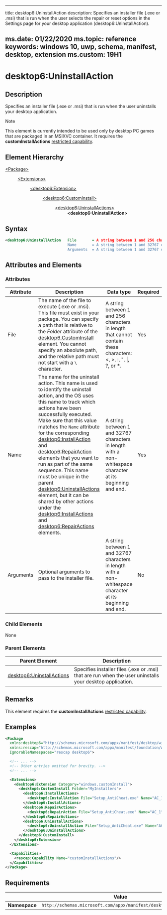 ﻿---

title: desktop6:UninstallAction
description: Specifies an installer file (.exe or .msi) that is run when the user selects the repair or reset options in the Settings page for your desktop application (desktop6:UninstallAction).

ms.date: 01/22/2020
ms.topic: reference
keywords: windows 10, uwp, schema, manifest, desktop, extension 
ms.custom: 19H1
---

# desktop6:UninstallAction


## Description
Specifies an installer file (.exe or .msi) that is run when the user uninstalls your desktop application. 

> [!NOTE]
> This element is currently intended to be used only by desktop PC games that are packaged in an MSIXVC container. It requires the **customInstallActions** [restricted capability](/windows/uwp/packaging/app-capability-declarations#restricted-capabilities).

## Element Hierarchy
<dl>
<dt><a href="element-package.md">&lt;Package&gt;</a></dt>
<dd>
<dl>
<dt><a href="element-extensions.md">&lt;Extensions&gt;</a></dt>
<dd>
<dl>
<dt><a href="element-desktop6-package-extension.md">&lt;desktop6:Extension&gt;</a></dt>
<dd>
<dl>
<dt><a href="element-desktop6-custominstall.md">&lt;desktop6:CustomInstall&gt;</a></dt>
<dd>
<dl>
<dt><a href="element-desktop6-uninstallactions.md">&lt;desktop6:UninstallActions&gt;</a></dt>
<dd><b>&lt;desktop6:UninstallAction&gt;</b></dd>
</dl>
</dd>
</dl>
</dd>
</dl>
</dd>
</dl>
</dd>
</dl>

## Syntax

```xml
<desktop6:UninstallAction   File       = A string between 1 and 256 characters in length that cannot contain these characters: <, >, :, ", |, ?, or *.
                            Name       = A string between 1 and 32767 characters in length with a non-whitespace character at its beginning and end.
                            Arguments  = A string between 1 and 32767 characters in length with a non-whitespace character at its beginning and end. />
```

## Attributes and Elements

### Attributes

| Attribute | Description | Data type | Required |
|-----------|-------------|-----------|----------|
| File | The name of the file to execute (.exe or .msi). This file must exist in your package. You can specify a path that is relative to the *Folder* attribute of the [desktop6.CustomInstall](element-desktop6-custominstall.md) element. You cannot specify an absolute path, and the relative path must not start with a ```\``` character. | A string between 1 and 256 characters in length that cannot contain these characters: <, >, :, ", \|, ?, or *. | Yes |
| Name | The name for the uninstall action. This name is used to identify the uninstall action, and the OS uses this name to track which actions have been successfully executed. Make sure that this value matches the `Name` attribute for the corresponding [desktop6:InstallAction](element-desktop6-installaction.md) and [desktop6:RepairAction](element-desktop6-repairaction.md) elements that you want to run as part of the same sequence. This name must be unique in the parent [desktop6:UninstallActions](element-desktop6-uninstallactions.md) element, but it can be shared by other actions under the [desktop6:InstallActions](element-desktop6-installactions.md) and [desktop6:RepairActions](element-desktop6-repairactions.md) elements. | A string between 1 and 32767 characters in length with a non-whitespace character at its beginning and end. | Yes |
| Arguments | Optional arguments to pass to the installer file. | A string between 1 and 32767 characters in length with a non-whitespace character at its beginning and end. | No |

### Child Elements

None

### Parent Elements

| Parent Element | Description |
|---------------|-------------|
| [desktop6:UninstallActions](element-desktop6-uninstallactions.md) | Specifies installer files (.exe or .msi) that are run when the user uninstalls your desktop application.  |

## Remarks

This element requires the **customInstallActions** [restricted capability](/windows/uwp/packaging/app-capability-declarations#restricted-capabilities).

## Examples

```xml
<Package
  xmlns:desktop6="http://schemas.microsoft.com/appx/manifest/desktop/windows10/6"
  xmlns:rescap="http://schemas.microsoft.com/appx/manifest/foundation/windows10/restrictedcapabilities"
  IgnorableNamespaces="rescap desktop6">

  <!-- ... -->
  <!-- Other entries omitted for brevity. -->
  <!-- ... -->

  <Extensions>
    <desktop6:Extension Category="windows.customInstall">
      <desktop6:CustomInstall Folder="MyInstallers">
        <desktop6:InstallActions>
          <desktop6:InstallAction File="Setup_AntiCheat.exe" Name="AC_1" Arguments="/add /silent" />
        </desktop6:InstallActions>
        <desktop6:RepairActions>
          <desktop6:RepairAction File="Setup_AntiCheat.exe" Name="AC_1" Arguments="/add /silent /force" />
        </desktop6:RepairActions>
        <desktop6:UninstallActions>
          <desktop6:UninstallAction File="Setup_AntiCheat.exe" Name="AC_1" Arguments="/remove /silent" />
        </desktop6:UninstallActions>
      </desktop6:CustomInstall>
    </desktop6:Extension>
  </Extensions>

  <Capabilities>
    <rescap:Capability Name="customInstallActions"/>
  </Capabilities>
</Package>
```

## Requirements

|               |    Value                                                         |
|---------------|-------------------------------------------------------------|
| **Namespace** | `http://schemas.microsoft.com/appx/manifest/desktop/windows10/6` |